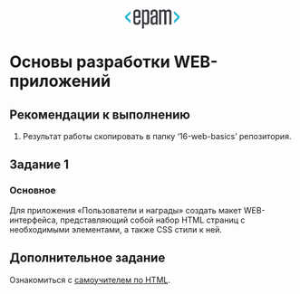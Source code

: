<div style="text-align:center"><img src="media\epam_logo.png" style="width:1in;height:0.35417in" /></div>

# Основы разработки WEB-приложений

##  Рекомендации к выполнению

1. Результат работы скопировать в папку ‘16-web-basics’ репозитория.

## Задание 1

### Основное

Для приложения «Пользователи и награды» создать макет WEB-интерфейса, представляющий собой набор HTML страниц с необходимыми элементами, а также CSS стили к ней.

## Дополнительное задание

Ознакомиться с [самоучителем по HTML](http://htmlbook.ru/samhtml).

